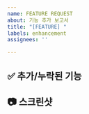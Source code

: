 ```yaml
---
name: FEATURE REQUEST
about: 기능 추가 보고서
title: "[FEATURE] "
labels: enhancement
assignees: ''

---
```


## **✅ 추가/누락된 기능**


## 📷 스크린샷
